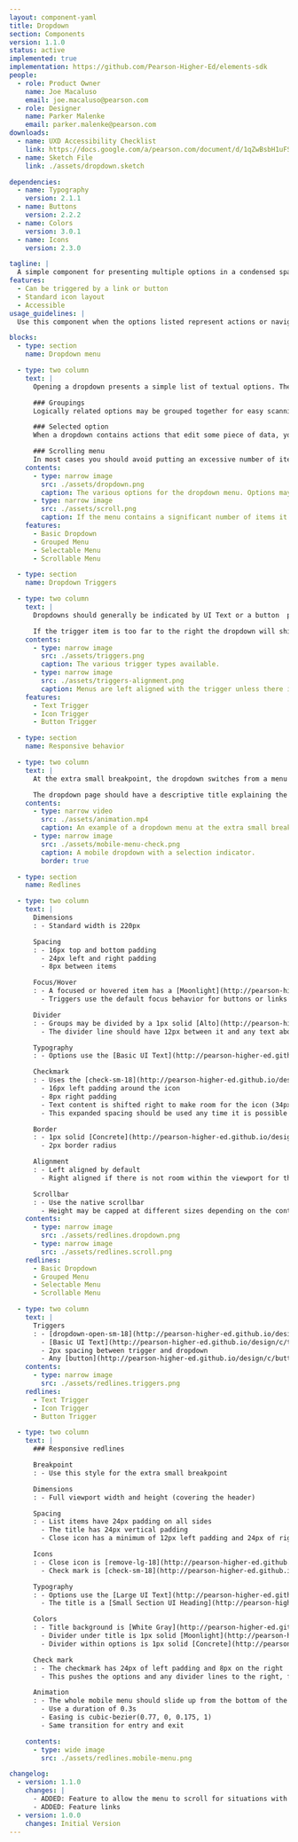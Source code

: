 ```yaml
---
layout: component-yaml
title: Dropdown
section: Components
version: 1.1.0
status: active
implemented: true
implementation: https://github.com/Pearson-Higher-Ed/elements-sdk
people:
  - role: Product Owner
    name: Joe Macaluso
    email: joe.macaluso@pearson.com
  - role: Designer
    name: Parker Malenke
    email: parker.malenke@pearson.com
downloads:
  - name: UXD Accessibility Checklist
    link: https://docs.google.com/a/pearson.com/document/d/1qZwBsbH1uFSwAJVoJZhRE2R_5aneK462ii3lPcp4tcY/edit?usp=sharing
  - name: Sketch File
    link: ./assets/dropdown.sketch

dependencies:
  - name: Typography
    version: 2.1.1
  - name: Buttons
    version: 2.2.2
  - name: Colors
    version: 3.0.1
  - name: Icons
    version: 2.3.0

tagline: |
  A simple component for presenting multiple options in a condensed space.
features:
  - Can be triggered by a link or button
  - Standard icon layout
  - Accessible
usage_guidelines: |
  Use this component when the options listed represent actions or navigation destinations. Prefer the standard [select inputs](/design/c/inputs/#select) for all other use cases.

blocks:
  - type: section
    name: Dropdown menu

  - type: two column
    text: |
      Opening a dropdown presents a simple list of textual options. These may be divided into logically related groups, and a single option may be indicated as selected with a checkmark.

      ### Groupings
      Logically related options may be grouped together for easy scanning.

      ### Selected option
      When a dropdown contains actions that edit some piece of data, you may use a checkmark to indicate the current state of the value being edited.

      ### Scrolling menu
      In most cases you should avoid putting an excessive number of items in the dropdown menu. Occasionally the use case will require it (for example, a list of times in a time picker). If necessary, the length of the menu may be capped and a scroll bar will then allow access to all items.
    contents:
      - type: narrow image
        src: ./assets/dropdown.png
        caption: The various options for the dropdown menu. Options may be grouped, and checkmarks may be used when editing data.
      - type: narrow image
        src: ./assets/scroll.png
        caption: If the menu contains a significant number of items it may cap the height and use a scroll bar.
    features:
      - Basic Dropdown
      - Grouped Menu
      - Selectable Menu
      - Scrollable Menu

  - type: section
    name: Dropdown Triggers

  - type: two column
    text: |
      Dropdowns should generally be indicated by UI Text or a button  paired with an icon. Just the icon may be used if situated within an appropriate context like a course card or over a color picker.

      If the trigger item is too far to the right the dropdown will shift to be right aligned.
    contents:
      - type: narrow image
        src: ./assets/triggers.png
        caption: The various trigger types available.
      - type: narrow image
        src: ./assets/triggers-alignment.png
        caption: Menus are left aligned with the trigger unless there isn't enough space.
    features:
      - Text Trigger
      - Icon Trigger
      - Button Trigger

  - type: section
    name: Responsive behavior

  - type: two column
    text: |
      At the extra small breakpoint, the dropdown switches from a menu that drops down to a modal that slides up with a list of options. For UI Text and button triggers the dropdown icon also becomes optional.

      The dropdown page should have a descriptive title explaining the context for the options presented, although it is optional.
    contents:
      - type: narrow video
        src: ./assets/animation.mp4
        caption: An example of a dropdown menu at the extra small breakpoint.
      - type: narrow image
        src: ./assets/mobile-menu-check.png
        caption: A mobile dropdown with a selection indicator.
        border: true

  - type: section
    name: Redlines

  - type: two column
    text: |
      Dimensions
      : - Standard width is 220px

      Spacing
      : - 16px top and bottom padding
        - 24px left and right padding
        - 8px between items

      Focus/Hover
      : - A focused or hovered item has a [Moonlight](http://pearson-higher-ed.github.io/design/c/colors/v3.0.1/#colors--moonlight) background that extends 4px above and below the text
        - Triggers use the default focus behavior for buttons or links

      Divider
      : - Groups may be divided by a 1px solid [Alto](http://pearson-higher-ed.github.io/design/c/colors/v3.0.1/#colors--alto) line
        - The divider line should have 12px between it and any text above/below it

      Typography
      : - Options use the [Basic UI Text](http://pearson-higher-ed.github.io/design/c/typography/v2.1.1/#typography--basic-ui-text) style

      Checkmark
      : - Uses the [check-sm-18](http://pearson-higher-ed.github.io/design/c/icons/v2.3.0/#icons--check-sm) icon
        - 16px left padding around the icon
        - 8px right padding
        - Text content is shifted right to make room for the icon (34px left padding)
        - This expanded spacing should be used any time it is possible for an option to be checked, i.e. don't start with the narrower space and then shift text over to make room for a check mark

      Border
      : - 1px solid [Concrete](http://pearson-higher-ed.github.io/design/c/colors/v3.0.1/#colors--concrete)
        - 2px border radius

      Alignment
      : - Left aligned by default
        - Right aligned if there is not room within the viewport for the dropdown

      Scrollbar
      : - Use the native scrollbar
        - Height may be capped at different sizes depending on the content, prefer a height of 300px though
    contents:
      - type: narrow image
        src: ./assets/redlines.dropdown.png
      - type: narrow image
        src: ./assets/redlines.scroll.png
    redlines:
      - Basic Dropdown
      - Grouped Menu
      - Selectable Menu
      - Scrollable Menu

  - type: two column
    text: |
      Triggers
      : - [dropdown-open-sm-18](http://pearson-higher-ed.github.io/design/c/icons/v2.3.0/#icons--dropdown-open-sm) for the icon if combined with text, use [dropdown-open-sm-24](http://pearson-higher-ed.github.io/design/c/icons/v2.3.0/#icons--dropdown-open-sm) if standalone
        - [Basic UI Text](http://pearson-higher-ed.github.io/design/c/typography/v2.1.1/#typography--basic-ui-text), for any text used
        - 2px spacing between trigger and dropdown
        - Any [button](http://pearson-higher-ed.github.io/design/c/buttons/) type is valid
    contents:
      - type: narrow image
        src: ./assets/redlines.triggers.png
    redlines:
      - Text Trigger
      - Icon Trigger
      - Button Trigger

  - type: two column
    text: |
      ### Responsive redlines

      Breakpoint
      : - Use this style for the extra small breakpoint

      Dimensions
      : - Full viewport width and height (covering the header)

      Spacing
      : - List items have 24px padding on all sides
        - The title has 24px vertical padding
        - Close icon has a minimum of 12px left padding and 24px of right padding

      Icons
      : - Close icon is [remove-lg-18](http://pearson-higher-ed.github.io/design/c/icons/v2.3.0/#icons--remove-lg)
        - Check mark is [check-sm-18](http://pearson-higher-ed.github.io/design/c/icons/v2.3.0/#icons--check-sm)

      Typography
      : - Options use the [Large UI Text](http://pearson-higher-ed.github.io/design/c/typography/v2.1.1/#typography--large-ui-text) style
        - The title is a [Small Section UI Heading](http://pearson-higher-ed.github.io/design/c/typography/v2.1.1/#typography--small-section-ui-heading)

      Colors
      : - Title background is [White Gray](http://pearson-higher-ed.github.io/design/c/colors/v3.0.1/#colors--white-gray)
        - Divider under title is 1px solid [Moonlight](http://pearson-higher-ed.github.io/design/c/colors/v3.0.1/#colors--moonlight)
        - Divider within options is 1px solid [Concrete](http://pearson-higher-ed.github.io/design/c/colors/v3.0.1/#colors--concrete)

      Check mark
      : - The checkmark has 24px of left padding and 8px on the right
        - This pushes the options and any divider lines to the right, for a total right padding of 42px

      Animation
      : - The whole mobile menu should slide up from the bottom of the screen
        - Use a duration of 0.3s
        - Easing is cubic-bezier(0.77, 0, 0.175, 1)
        - Same transition for entry and exit

    contents:
      - type: wide image
        src: ./assets/redlines.mobile-menu.png

changelog:
  - version: 1.1.0
    changes: |
      - ADDED: Feature to allow the menu to scroll for situations with many options
      - ADDED: Feature links
  - version: 1.0.0
    changes: Initial Version
---
```

